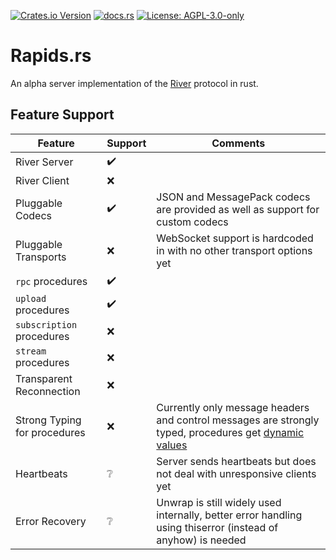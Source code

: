 [![Crates.io Version](https://img.shields.io/crates/v/rapids-rs)](https://crates.io/crates/rapids-rs) [![docs.rs](https://img.shields.io/docsrs/rapids-rs)](https://docs.rs/rapids-rs/) [![License: AGPL-3.0-only](https://img.shields.io/badge/License-AGPL--3.0--only-93defa)](https://spdx.org/licenses/AGPL-3.0-only.html)

# Rapids.rs
An alpha server implementation of the [River](https://github.com/replit/river) protocol in rust.

## Feature Support
| Feature | Support | Comments |
| --- | --- | --- |
| River Server | ✔️ | |
| River Client | ❌ | |
| Pluggable Codecs | ✔️ | JSON and MessagePack codecs are provided as well as support for custom codecs |
| Pluggable Transports | ❌ | WebSocket support is hardcoded in with no other transport options yet |
| `rpc` procedures | ✔️ | |
| `upload` procedures | ✔️ | |
| `subscription` procedures | ❌ | |
| `stream` procedures | ❌ | |
| Transparent Reconnection | ❌ | |
| Strong Typing for procedures | ❌ | Currently only message headers and control messages are strongly typed, procedures get [dynamic values](https://docs.rs/serde_json/latest/serde_json/value/index.html) |
| Heartbeats | ❔ | Server sends heartbeats but does not deal with unresponsive clients yet |
| Error Recovery | ❔ | Unwrap is still widely used internally, better error handling using thiserror (instead of anyhow) is needed |

